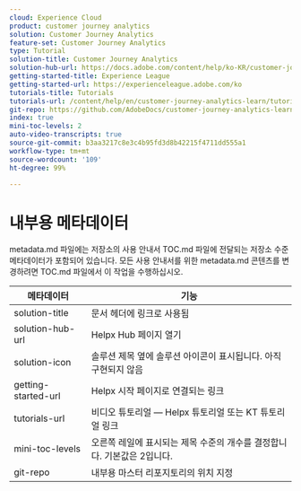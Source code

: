 ```yaml
---
cloud: Experience Cloud
product: customer journey analytics
solution: Customer Journey Analytics
feature-set: Customer Journey Analytics
type: Tutorial
solution-title: Customer Journey Analytics
solution-hub-url: https://docs.adobe.com/content/help/ko-KR/customer-journey-analytics-learn/tutorials/overview.html
getting-started-title: Experience League
getting-started-url: https://experienceleague.adobe.com/ko
tutorials-title: Tutorials
tutorials-url: /content/help/en/customer-journey-analytics-learn/tutorials/overview.html
git-repo: https://github.com/AdobeDocs/customer-journey-analytics-learn.ko-KR
index: true
mini-toc-levels: 2
auto-video-transcripts: true
source-git-commit: b3aa3217c8e3c4b95fd3d8b42215f4711dd555a1
workflow-type: tm+mt
source-wordcount: '109'
ht-degree: 99%

---
```



# 내부용 메타데이터

metadata.md 파일에는 저장소의 사용 안내서 TOC.md 파일에 전달되는 저장소 수준 메타데이터가 포함되어 있습니다. 모든 사용 안내서를 위한 metadata.md 콘텐츠를 변경하려면 TOC.md 파일에서 이 작업을 수행하십시오.

| 메타데이터 | 기능 |
|--- |--- |
| solution-title | 문서 헤더에 링크로 사용됨 |
| solution-hub-url | Helpx Hub 페이지 열기 |
| solution-icon | 솔루션 제목 옆에 솔루션 아이콘이 표시됩니다. 아직 구현되지 않음 |
| getting-started-url | Helpx 시작 페이지로 연결되는 링크 |
| tutorials-url | 비디오 튜토리얼 — Helpx 튜토리얼 또는 KT 튜토리얼 링크 |
| mini-toc-levels | 오른쪽 레일에 표시되는 제목 수준의 개수를 결정합니다. 기본값은 2입니다. |
| git-repo | 내부용 마스터 리포지토리의 위치 지정 |
